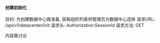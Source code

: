 #### 创建初始化 
目的: 为创建数据中心做准备, 获取组织列表供管理员为数据中心选择
请求URL: /api/v1/datacenter/init
请求头: Authorization:SessionId
请求方法: GET 

内容需讨论
